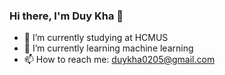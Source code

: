 ### Hi there, I'm Duy Kha 👋

- 🔭 I’m currently studying at HCMUS
- 🌱 I’m currently learning machine learning
- 📫 How to reach me: duykha0205@gmail.com
